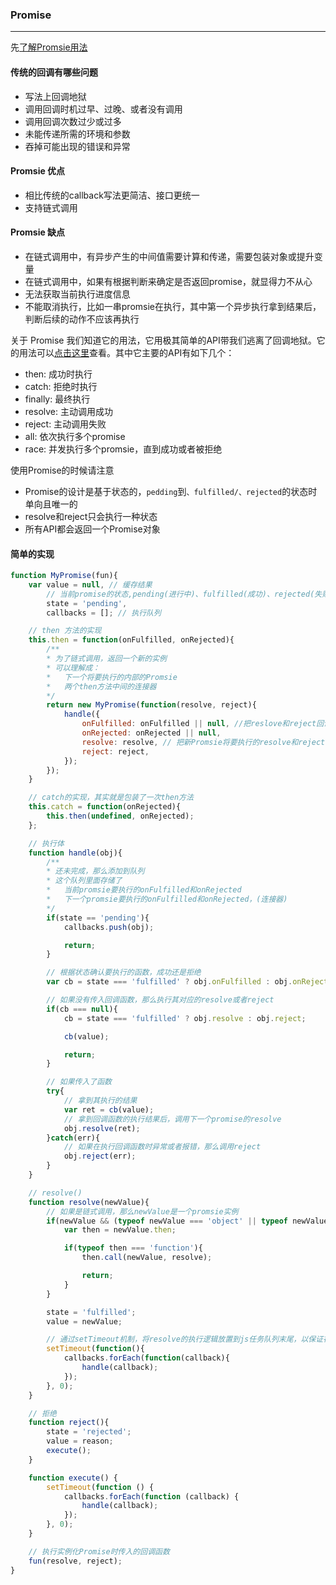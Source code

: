 ### Promise
---------
先[了解Promsie用法](../js/promise.md)

#### 传统的回调有哪些问题
* 写法上回调地狱
* 调用回调时机过早、过晚、或者没有调用
* 调用回调次数过少或过多
* 未能传递所需的环境和参数
* 吞掉可能出现的错误和异常

#### Promsie 优点
* 相比传统的callback写法更简洁、接口更统一
* 支持链式调用

#### Promsie 缺点
* 在链式调用中，有异步产生的中间值需要计算和传递，需要包装对象或提升变量
* 在链式调用中，如果有根据判断来确定是否返回promise，就显得力不从心
* 无法获取当前执行进度信息
* 不能取消执行，比如一串promsie在执行，其中第一个异步执行拿到结果后，判断后续的动作不应该再执行

关于 Promise 我们知道它的用法，它用极其简单的API带我们逃离了回调地狱。它的用法可以[点击这里](../js/promise.md)查看。其中它主要的API有如下几个：
* then: 成功时执行
* catch: 拒绝时执行
* finally: 最终执行
* resolve: 主动调用成功
* reject: 主动调用失败
* all: 依次执行多个promise
* race: 并发执行多个promsie，直到成功或者被拒绝

使用Promise的时候请注意
* Promise的设计是基于状态的，`pedding`到`、fulfilled/、rejected`的状态时单向且唯一的
* resolve和reject只会执行一种状态
* 所有API都会返回一个Promise对象

#### 简单的实现
``` js
function MyPromise(fun){
    var value = null, // 缓存结果
        // 当前promise的状态,pending(进行中)、fulfilled(成功)、rejected(失败)
        state = 'pending',
        callbacks = []; // 执行队列

    // then 方法的实现
    this.then = function(onFulfilled, onRejected){
        /**
        * 为了链式调用，返回一个新的实例
        * 可以理解成：
        *   下一个将要执行的内部的Promsie
        *   两个then方法中间的连接器
        */
        return new MyPromise(function(resolve, reject){
            handle({
                onFulfilled: onFulfilled || null, //把reslove和reject回调函数传入handle
                onRejected: onRejected || null,
                resolve: resolve, // 把新Promsie将要执行的resolve和reject传入handle
                reject: reject,
            });
        });
    }

    // catch的实现，其实就是包装了一次then方法
    this.catch = function(onRejected){
        this.then(undefined, onRejected);
    };

    // 执行体
    function handle(obj){
        /**
        * 还未完成，那么添加到队列
        * 这个队列里面存储了
        *   当前promsie要执行的onFulfilled和onRejected
        *   下一个promsie要执行的onFulfilled和onRejected，(连接器)
        */
        if(state == 'pending'){
            callbacks.push(obj);

            return;
        }

        // 根据状态确认要执行的函数，成功还是拒绝
        var cb = state === 'fulfilled' ? obj.onFulfilled : obj.onRejected;

        // 如果没有传入回调函数，那么执行其对应的resolve或者reject
        if(cb === null){
            cb = state === 'fulfilled' ? obj.resolve : obj.reject;

            cb(value);

            return;
        }

        // 如果传入了函数
        try{
            // 拿到其执行的结果
            var ret = cb(value);
            // 拿到回调函数的执行结果后，调用下一个promise的resolve
            obj.resolve(ret);
        }catch(err){
            // 如果在执行回调函数时异常或者报错，那么调用reject
            obj.reject(err);
        }
    }

    // resolve()
    function resolve(newValue){
        // 如果是链式调用，那么newValue是一个promsie实例
        if(newValue && (typeof newValue === 'object' || typeof newValue == 'function')){
            var then = newValue.then;

            if(typeof then === 'function'){
                then.call(newValue, resolve);

                return;
            }
        }

        state = 'fulfilled';
        value = newValue;

        // 通过setTimeout机制，将resolve的执行逻辑放置到js任务队列末尾，以保证在执行resolve时，then方法的回调函数已经完成注册
        setTimeout(function(){
            callbacks.forEach(function(callback){
                handle(callback);
            });
        }, 0);
    }

    // 拒绝
    function reject(){
        state = 'rejected';
        value = reason;
        execute();
    }

    function execute() {
        setTimeout(function () {
            callbacks.forEach(function (callback) {
                handle(callback);
            });
        }, 0);
    }

    // 执行实例化Promise时传入的回调函数
    fun(resolve, reject);
}
```